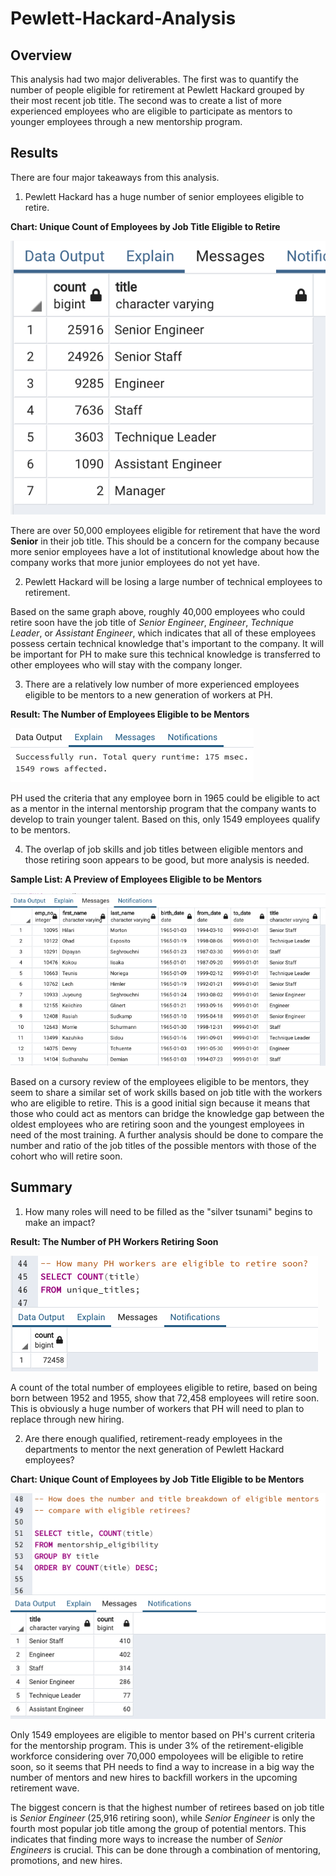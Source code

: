# Pewlett-Hackard-Analysis

## Overview
This analysis had two major deliverables. The first was to quantify the number of people eligible for retirement at Pewlett Hackard grouped by their most recent job title. The second was to create a list of more experienced employees who are eligible to participate as mentors to younger employees through a new mentorship program. 


## Results

There are four major takeaways from this analysis. 

1. Pewlett Hackard has a huge number of senior employees eligible to retire. 

**Chart: Unique Count of Employees by Job Title Eligible to Retire**

![Unique Count of Job Titles Eligible to Retire](/Retiring_Unique_Titles.png)

There are over 50,000 employees eligible for retirement that have the word **Senior** in their job title. This should be a concern for the company because more senior employees have a lot of institutional knowledge about how the company works that more junior employees do not yet have. 

2. Pewlett Hackard will be losing a large number of technical employees to retirement.

Based on the same graph above, roughly 40,000 employees who could retire soon have the job title of _Senior Engineer_, _Engineer_, _Technique Leader_, or _Assistant Engineer_, which indicates that all of these employees possess certain technical knowledge that's important to the company. It will be important for PH to make sure this technical knowledge is transferred to other employees who will stay with the company longer. 

3. There are a relatively low number of more experienced employees eligible to be mentors to a new generation of workers at PH. 

**Result: The Number of Employees Eligible to be Mentors**

![Mentors Results Count](/Mentors_Results_Count.png)

PH used the criteria that any employee born in 1965 could be eligible to act as a mentor in the internal mentorship program that the company wants to develop to train younger talent. Based on this, only 1549 employees qualify to be mentors. 

4. The overlap of job skills and job titles between eligible mentors and those retiring soon appears to be good, but more analysis is needed.

**Sample List: A Preview of Employees Eligible to be Mentors**

![Mentors Sample List](/Sample_Mentors.png)

Based on a cursory review of the employees eligible to be mentors, they seem to share a similar set of work skills based on job title with the workers who are eligible to retire. This is a good initial sign because it means that those who could act as mentors can bridge the knowledge gap between the oldest employees who are retiring soon and the youngest employees in need of the most training. A further analysis should be done to compare the  number and ratio of the job titles of the possible mentors with those of the cohort who will retire soon.


## Summary

1. How many roles will need to be filled as the "silver tsunami" begins to make an impact?

**Result: The Number of PH Workers Retiring Soon**

![Number of Workers Retiring](/Number_Retirees.png)

A count of the total number of employees eligible to retire, based on being born between 1952 and 1955, show that 72,458 employees will retire soon. This is obviously a huge number of workers that PH will need to plan to replace through new hiring. 

2. Are there enough qualified, retirement-ready employees in the departments to mentor the next generation of Pewlett Hackard employees?

**Chart: Unique Count of Employees by Job Title Eligible to be Mentors**

![Unique Count of Job Titles Eligible to Mentor](/Mentoring_Unique_Titles.png)

Only 1549 employees are eligible to mentor based on PH's current criteria for the mentorship program. This is under 3% of the retirement-eligible workforce considering over 70,000 empoloyees will be eligible to retire soon, so it seems that PH needs to find a way to increase in a big way the number of mentors and new hires to backfill workers in the upcoming retirement wave. 

The biggest concern is that the highest number of retirees based on job title is _Senior Engineer_ (25,916 retiring soon), while _Senior Engineer_ is only the fourth most popular job title among the group of potential mentors. This indicates that finding more ways to increase the number of _Senior Engineers_ is crucial. This can be done through a combination of mentoring, promotions, and new hires. 
